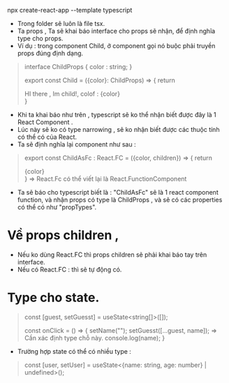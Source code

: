 npx create-react-app <app-name> --template typescript
- Trong folder sẽ luôn là file tsx.
- Ta props , Ta sẽ khai báo interface cho props sẽ nhận, để định nghĩa type cho props.
- Ví dụ : trong component Child, ở component gọi nó buộc phải truyền props đúng định dạng.

>   interface ChildProps {
>       color : string;
>   }
>   
>   export const Child = ({color}: ChildProps) => {
>       return <div>HI there , Im child!, colof : {color}</div>
>   }


- Khi ta khai báo như trên , typescript sẽ ko thể nhận biết được đây là 1 React Component .
- Lúc này sẽ ko có type narrowing , sẽ ko nhận biết được các thuộc tính có thể có của React.
- Ta sẽ định nghĩa lại component như sau :

>   export const ChildAsFc : React.FC<ChildProps> = ({color, children}) => {
>       return <div>{color}</div>
>   }
=> React.Fc có thể viết lại là React.FunctionComponent


- Ta sẽ báo cho typescript biết là : "ChildAsFc" sẽ là 1 react component function, và nhận props có type là ChildProps  , và sẽ có các properties có thể có như "propTypes". 


# Về props children , 
- Nếu ko dùng React.FC<ChildProps> thì props children sẽ phải khai báo tay trên interface.
- Nếu có React.FC<ChildProps> : thì sẽ tự động có.

# Type cho state.

> const [guest, setGuesst] = useState<string[]>([]);
> 
> const onClick = () => {
>     setName("");
>     setGuesst([...guest, name]); => Cần xác định type chỗ này.
>     console.log(name);
> }

- Trường hợp state có thể có nhiều type :

>   const [user, setUser] = useState<{name: string, age: number} | undefined>();
